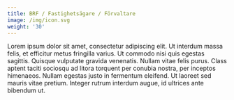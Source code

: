 ```yaml
---
title: BRF / Fastighetsägare / Förvaltare
image: /img/icon.svg
weight: '30'
---
```

 Lorem ipsum dolor sit amet, consectetur adipiscing elit. Ut interdum massa felis, et efficitur metus fringilla varius. Ut commodo nisi quis egestas sagittis. Quisque vulputate gravida venenatis. Nullam vitae felis purus. Class aptent taciti sociosqu ad litora torquent per conubia nostra, per inceptos himenaeos. Nullam egestas justo in fermentum eleifend. Ut laoreet sed mauris vitae pretium. Integer rutrum interdum augue, id ultrices ante bibendum ut.
